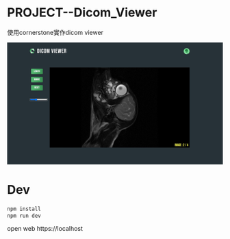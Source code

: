 # PROJECT--Dicom_Viewer
使用cornerstone實作dicom viewer



![](./img/0001.jpg)


# Dev

```
npm install
npm run dev
```

open web https://localhost

